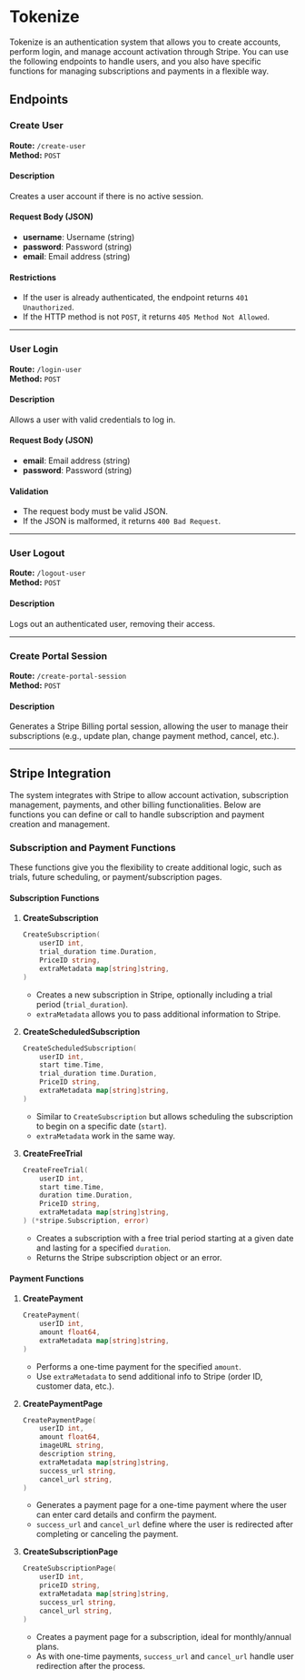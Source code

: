 # Tokenize

Tokenize is an authentication system that allows you to create accounts, perform login, and manage account activation through Stripe. You can use the following endpoints to handle users, and you also have specific functions for managing subscriptions and payments in a flexible way.

## Endpoints

### Create User

**Route:** `/create-user`  
**Method:** `POST`

#### Description
Creates a user account if there is no active session.

#### Request Body (JSON)
- **username**: Username (string)
- **password**: Password (string)
- **email**: Email address (string)

#### Restrictions
- If the user is already authenticated, the endpoint returns `401 Unauthorized`.
- If the HTTP method is not `POST`, it returns `405 Method Not Allowed`.

---

### User Login

**Route:** `/login-user`  
**Method:** `POST`

#### Description
Allows a user with valid credentials to log in.

#### Request Body (JSON)
- **email**: Email address (string)
- **password**: Password (string)

#### Validation
- The request body must be valid JSON.
- If the JSON is malformed, it returns `400 Bad Request`.

---

### User Logout

**Route:** `/logout-user`  
**Method:** `POST`

#### Description
Logs out an authenticated user, removing their access.

---

### Create Portal Session

**Route:** `/create-portal-session`  
**Method:** `POST`

#### Description
Generates a Stripe Billing portal session, allowing the user to manage their subscriptions (e.g., update plan, change payment method, cancel, etc.).

---

## Stripe Integration

The system integrates with Stripe to allow account activation, subscription management, payments, and other billing functionalities. Below are functions you can define or call to handle subscription and payment creation and management.

### Subscription and Payment Functions

These functions give you the flexibility to create additional logic, such as trials, future scheduling, or payment/subscription pages.

#### Subscription Functions

1. **CreateSubscription**
   ```go
   CreateSubscription(
       userID int,
       trial_duration time.Duration,
       PriceID string,
       extraMetadata map[string]string,
   )
   ```
   - Creates a new subscription in Stripe, optionally including a trial period (`trial_duration`).
   - `extraMetadata` allows you to pass additional information to Stripe.

2. **CreateScheduledSubscription**
   ```go
   CreateScheduledSubscription(
       userID int,
       start time.Time,
       trial_duration time.Duration,
       PriceID string,
       extraMetadata map[string]string,
   )
   ```
   - Similar to `CreateSubscription` but allows scheduling the subscription to begin on a specific date (`start`).
   - `extraMetadata` work in the same way.

3. **CreateFreeTrial**
   ```go
   CreateFreeTrial(
       userID int,
       start time.Time,
       duration time.Duration,
       PriceID string,
       extraMetadata map[string]string,
   ) (*stripe.Subscription, error)
   ```
   - Creates a subscription with a free trial period starting at a given date and lasting for a specified `duration`.
   - Returns the Stripe subscription object or an error.

#### Payment Functions

1. **CreatePayment**
   ```go
   CreatePayment(
       userID int,
       amount float64,
       extraMetadata map[string]string,
   )
   ```
   - Performs a one-time payment for the specified `amount`.
   - Use `extraMetadata` to send additional info to Stripe (order ID, customer data, etc.).

2. **CreatePaymentPage**
   ```go
   CreatePaymentPage(
       userID int,
       amount float64,
       imageURL string,
       description string,
       extraMetadata map[string]string,
       success_url string,
       cancel_url string,
   )
   ```
   - Generates a payment page for a one-time payment where the user can enter card details and confirm the payment.
   - `success_url` and `cancel_url` define where the user is redirected after completing or canceling the payment.

3. **CreateSubscriptionPage**
   ```go
   CreateSubscriptionPage(
       userID int,
       priceID string,
       extraMetadata map[string]string,
       success_url string,
       cancel_url string,
   )
   ```
   - Creates a payment page for a subscription, ideal for monthly/annual plans.
   - As with one-time payments, `success_url` and `cancel_url` handle user redirection after the process.
